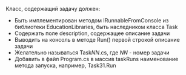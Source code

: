 Класс, содержащий задачу должен:
* Быть имплементирован методом IRunnableFromConsole из библиотеки EducationLibraries, быть наследником класса Task
* Содержать поле description, содержащее описание задачи
* Выводить на консоль в методе Run() первой строкой описание задачи
* Желательно называться Task*NN*.cs, где *NN* - номер задачи
* Добавить в файл Program.cs в массив taskRuns наименование метода запуска, например, Task31.Run